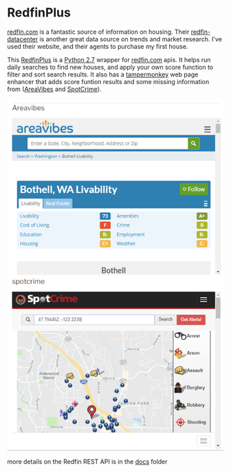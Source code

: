 # RedfinPlus
[redfin.com][rf-url] is a fantastic source of information on housing. Their [redfin-datacenter][rf-dc] is another great data source on trends and market research. I've used their website, and their agents to purchase my first house. 

This [RedfinPlus][rf+url] is a [Python 2.7][py-url] wrapper for [redfin.com][rf-url] apis. It helps run daily searches to find new houses, and apply your own score function to filter and sort search results. It also has a [tampermonkey][rf+tm] web page enhancer that adds score funtion results and some missing information from ([AreaVibes][av-url] and [SpotCrime][sc-url]).

![](./docs/RFPLUSAPI_TM_01.png)

more details on the Redfin REST API is in the [docs](./docs/README.md) folder

[rf+url]:https://github.com/AlienTechSoftware/RedfinPlus
[rf-url]:http://www.redfin.com
[rf-dc]:https://www.redfin.com/blog/data-center
[rf+tm]:https://greasyfork.org/en/scripts/371945-redfinplus
[av-url]:https://www.areavibes.com
[sc-url]:https://spotcrime.com
[py-url]:http:python.org
